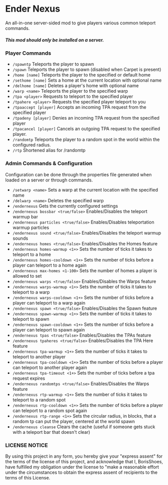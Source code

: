 # Ender Nexus

An all-in-one server-sided mod to give players various common teleport commands.

##### This mod should only be installed on a server.

### Player Commands
* ```/spawntp``` Teleports the player to spawn
* ```/spawn``` Teleports the player to spawn (disabled when Carpet is present)
* ```/home [name]``` Teleports the player to the specified or default home
* ```/sethome [name]``` Sets a home at the current location with optional name
* ```/delhome [name]``` Deletes a player's home with optional name
* ```/warp <name>``` Teleports the player to the specified warp
* ```/tpa <player>``` Requests to teleport to the specified player
* ```/tpahere <player>``` Requests the specified player teleport to you
* ```/tpaaccept [player]``` Accepts an incoming TPA request from the specified player
* ```/tpadeny [player]``` Denies an incoming TPA request from the specified player
* ```/tpacancel [player]``` Cancels an outgoing TPA request to the specified player.
* ```/randomtp``` Teleports the player to a random spot in the world within the configured radius.
* ```/rtp``` Shortened alias for /randomtp

### Admin Commands & Configuration
Configuration can be done through the properties file generated when loaded on a server or through commands.
* ```/setwarp <name>``` Sets a warp at the current location with the specified name
* ```/delwarp <name>``` Deletes the specified warp
* ```/endernexus``` Gets the currently configured settings
* ```/endernexus bossbar <true/false>``` Enables/Disables the teleport warmup bar
* ```/endernexus particles <true/false>``` Enables/Disables teleportation warmup particles
* ```/endernexus sound <true/false>``` Enables/Disables the teleport warmup sounds
* ```/endernexus homes <true/false>``` Enables/Disables the Homes feature
* ```/endernexus homes-warmup <1+>``` Sets the number of ticks it takes to teleport to a home
* ```/endernexus homes-cooldown <1+>``` Sets the number of ticks before a player can teleport to a home again
* ```/endernexus max-homes <1-100>``` Sets the number of homes a player is allowed to set
* ```/endernexus warps <true/false>``` Enables/Disables the Warps feature
* ```/endernexus warps-warmup <1+>``` Sets the number of ticks it takes to teleport to a warp
* ```/endernexus warps-cooldown <1+>``` Sets the number of ticks before a player can teleport to a warp again
* ```/endernexus spawn <true/false>``` Enables/Disables the Spawn feature
* ```/endernexus spawn-warmup <1+>``` Sets the number of ticks it takes to teleport to spawn
* ```/endernexus spawn-cooldown <1+>``` Sets the number of ticks before a player can teleport to spawn again
* ```/endernexus tpas <true/false>``` Enables/Disables the TPAs feature
* ```/endernexus tpaheres <true/false>``` Enables/Disables the TPA Here feature
* ```/endernexus tpa-warmup <1+>``` Sets the number of ticks it takes to teleport to another player
* ```/endernexus tpa-cooldown <1+>``` Sets the number of ticks before a player can teleport to another player again
* ```/endernexus tpa-timeout <1+>``` Sets the number of ticks before a tpa request expires
* ```/endernexus randomtps <true/false>``` Enables/Disables the Warps feature
* ```/endernexus rtp-warmup <1+>``` Sets the number of ticks it takes to teleport to a random spot
* ```/endernexus rtp-cooldown <1+>``` Sets the number of ticks before a player can teleport to a random spot again
* ```/endernexus rtp-range <1+>``` Sets the circular radius, in blocks, that a random tp can put the player, centered at the world spawn
* ```/endernexus cleanse``` Clears the cache (useful if someone gets stuck with a teleport bar that doesn't clear)

### LICENSE NOTICE
By using this project in any form, you hereby give your "express assent" for the terms of the license of this project, and acknowledge that I, BorisShoes, have fulfilled my obligation under the license to "make a reasonable effort under the circumstances to obtain the express assent of recipients to the terms of this License.
